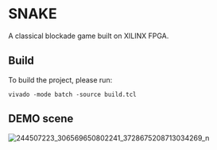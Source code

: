 # SNAKE
A classical blockade game built on XILINX FPGA.
## Build
To build the project, please run:
```
vivado -mode batch -source build.tcl
```

## DEMO scene

![244507223_306569650802241_3728675208713034269_n](https://user-images.githubusercontent.com/81437040/136649172-469e1a35-a69b-4c68-82c0-2f76ba21fdcf.jpg)
